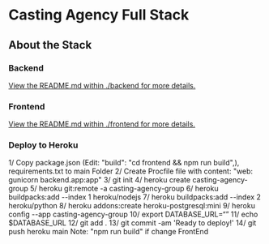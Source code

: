 # Casting Agency Full Stack

## About the Stack

### Backend
[View the README.md within ./backend for more details.](./backend/README.md)

### Frontend
[View the README.md within ./frontend for more details.](./frontend/README.md)

### Deploy to Heroku
1/ Copy package.json (Edit: "build": "cd frontend && npm run build",), requirements.txt to main Folder
2/ Create Procfile file with content: "web: gunicorn backend.app:app"
3/ git init
4/ heroku create casting-agency-group
5/ heroku git:remote -a casting-agency-group
6/ heroku buildpacks:add --index 1 heroku/nodejs
7/ heroku buildpacks:add --index 2 heroku/python
8/ heroku addons:create heroku-postgresql:mini
9/ heroku config --app casting-agency-group
10/ export DATABASE_URL=“”
11/ echo $DATABASE_URL
12/ git add .
13/ git commit -am 'Ready to deploy!'
14/ git push heroku main
Note: "npm run build" if change FrontEnd